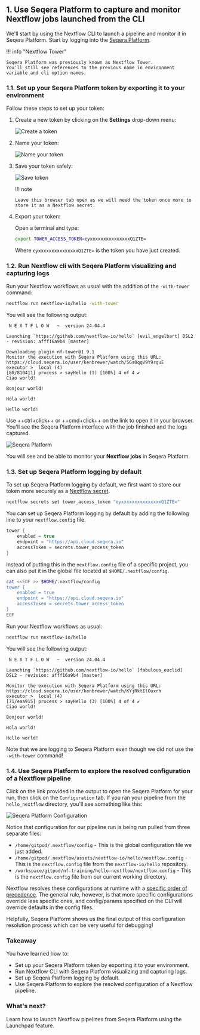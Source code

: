 ## 1. Use Seqera Platform to capture and monitor Nextflow jobs launched from the CLI

We'll start by using the Nextflow CLI to launch a pipeline and monitor it in Seqera Platform.
Start by logging into the [Seqera Platform](https://cloud.seqera.io/).

!!! info "Nextflow Tower"

    Seqera Platform was previously known as Nextflow Tower.
    You'll still see references to the previous name in environment variable and cli option names.

### 1.1. Set up your Seqera Platform token by exporting it to your environment

Follow these steps to set up your token:

1.  Create a new token by clicking on the **Settings** drop-down menu:

    ![Create a token](seqera/img/usage_create_token.png)

2.  Name your token:

    ![Name your token](seqera/img/usage_name_token.png)

3.  Save your token safely:

    ![Save token](seqera/img/usage_token.png)

    !!! note

        Leave this browser tab open as we will need the token once more to store it as a Nextflow secret.

4.  Export your token:

    Open a terminal and type:

    ```bash
    export TOWER_ACCESS_TOKEN=eyxxxxxxxxxxxxxxxQ1ZTE=
    ```

    Where `eyxxxxxxxxxxxxxxxQ1ZTE=` is the token you have just created.

### 1.2. Run Nextflow cli with Seqera Platform visualizing and capturing logs

Run your Nextflow workflows as usual with the addition of the `-with-tower` command:

```bash
nextflow run nextflow-io/hello -with-tower
```

You will see the following output:

```console title="Output"
 N E X T F L O W   ~  version 24.04.4

Launching `https://github.com/nextflow-io/hello` [evil_engelbart] DSL2 - revision: afff16a9b4 [master]

Downloading plugin nf-tower@1.9.1
Monitor the execution with Seqera Platform using this URL: https://cloud.seqera.io/user/kenbrewer/watch/5Gs0qqV9Y9rguE
executor >  local (4)
[80/810411] process > sayHello (1) [100%] 4 of 4 ✔
Ciao world!

Bonjour world!

Hola world!

Hello world!
```

Use ++ctrl+click++ or ++cmd+click++ on the link to open it in your browser.
You'll see the Seqera Platform interface with the job finished and the logs captured.

![Seqera Platform](seqera/img/run_with_tower.png)

You will see and be able to monitor your **Nextflow jobs** in Seqera Platform.

### 1.3. Set up Seqera Platform logging by default

To set up Seqera Platform logging by default, we first want to store our token more securely as a [Nextflow secret](https://www.nextflow.io/docs/latest/secrets.html).

```bash
nextflow secrets set tower_access_token "eyxxxxxxxxxxxxxxxQ1ZTE="
```

You can set up Seqera Platform logging by default by adding the following line to your `nextflow.config` file.

```groovy title="nextflow.config"
tower {
    enabled = true
    endpoint = "https://api.cloud.seqera.io"
    accessToken = secrets.tower_access_token
}
```

Instead of putting this in the `nextflow.config` file of a specific project, you can also put it in the global file located at `$HOME/.nextflow/config`.

```bash
cat <<EOF >> $HOME/.nextflow/config
tower {
    enabled = true
    endpoint = "https://api.cloud.seqera.io"
    accessToken = secrets.tower_access_token
}
EOF
```

Run your Nextflow workflows as usual:

```bash
nextflow run nextflow-io/hello
```

You will see the following output:

```console title="Output"
 N E X T F L O W   ~  version 24.04.4

Launching `https://github.com/nextflow-io/hello` [fabulous_euclid] DSL2 - revision: afff16a9b4 [master]

Monitor the execution with Seqera Platform using this URL: https://cloud.seqera.io/user/kenbrewer/watch/KYjRktIlOuxrh
executor >  local (4)
[71/eaa915] process > sayHello (3) [100%] 4 of 4 ✔
Ciao world!

Bonjour world!

Hola world!

Hello world!
```

Note that we are logging to Seqera Platform even though we did not use the `-with-tower` command!

### 1.4. Use Seqera Platform to explore the resolved configuration of a Nextflow pipeline

Click on the link provided in the output to open the Seqera Platform for your run, then click on the `Configuration` tab.
If you ran your pipeline from the `hello_nextflow` directory, you'll see something like this:

![Seqera Platform Configuration](seqera/img/resolved_configuration.png)

Notice that configuration for our pipeline run is being run pulled from three separate files:

-   `/home/gitpod/.nextflow/config` - This is the global configuration file we just added.
-   `/home/gitpod/.nextflow/assets/nextflow-io/hello/nextflow.config` - This is the `nextflow.config` file from the `nextflow-io/hello` repository.
-   `/workspace/gitpod/nf-training/hello-nextflow/nextflow.config` - This is the `nextflow.config` file from our current working directory.

Nextflow resolves these configurations at runtime with a [specific order of precedence](https://www.nextflow.io/docs/latest/config.html#configuration-file).
The general rule, however, is that more specific configurations override less specific ones, and config/params specified on the CLI will override defaults in the config files.

Helpfully, Seqera Platform shows us the final output of this configuration resolution process which can be very useful for debugging!

### Takeaway

You have learned how to:

-   Set up your Seqera Platform token by exporting it to your environment.
-   Run Nextflow CLI with Seqera Platform visualizing and capturing logs.
-   Set up Seqera Platform logging by default.
-   Use Seqera Platform to explore the resolved configuration of a Nextflow pipeline.

### What's next?

Learn how to launch Nextflow pipelines from Seqera Platform using the Launchpad feature.
